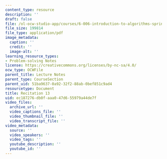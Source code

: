 ```yaml
---
content_type: resource
description: ''
draft: false
file: /ol-ocw-studio-app/courses/6-006-introduction-to-algorithms-spring-2020/ec187276db0faaa047d655979a44de7f_MIT6_006S20_r13.pdf
file_size: 199814
file_type: application/pdf
image_metadata:
  caption: ''
  credit: ''
  image-alt: ''
learning_resource_types:
- Problem-solving Notes
license: https://creativecommons.org/licenses/by-nc-sa/4.0/
ocw_type: OCWFile
parent_title: Lecture Notes
parent_type: CourseSection
parent_uid: 51ba9637-0a92-32f2-88ab-0bef851c9ad4
resourcetype: Document
title: Recitation 13
uid: ec187276-db0f-aaa0-47d6-55979a44de7f
video_files:
  archive_url: ''
  video_captions_file: ''
  video_thumbnail_file: ''
  video_transcript_file: ''
video_metadata:
  source: ''
  video_speakers: ''
  video_tags: ''
  youtube_description: ''
  youtube_id: ''
---
```

